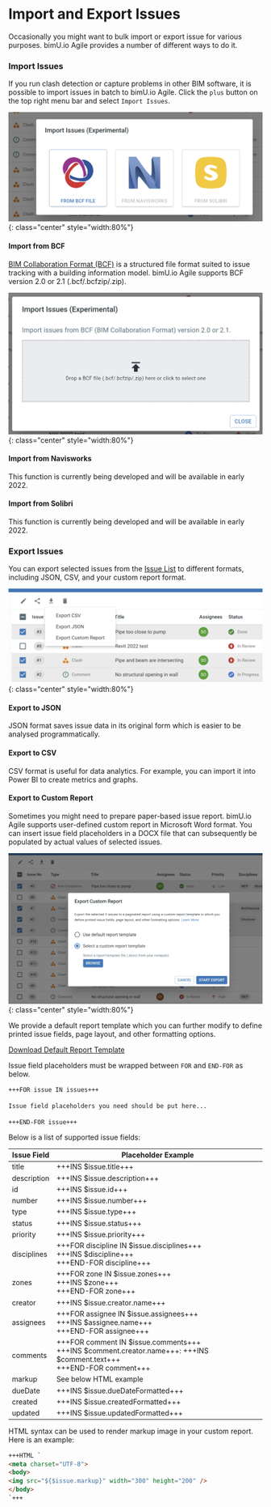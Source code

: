 # Import and Export Issues
Occasionally you might want to bulk import or export issue for various purposes. bimU.io Agile provides a number of different ways to do it.

### Import Issues
If you run clash detection or capture problems in other BIM software, it is possible to import issues in batch to bimU.io Agile. Click the ``plus`` button on the top right menu bar and select ``Import Issues``.

![Screenshot](../images/import-issues.png){: class="center" style="width:80%"}

#### Import from BCF
<a href="https://en.wikipedia.org/wiki/BIM_Collaboration_Format" target="_blank">BIM Collaboration Format (BCF)</a> is a structured file format suited to issue tracking with a building information model. bimU.io Agile supports BCF version 2.0 or 2.1 (.bcf/.bcfzip/.zip).

![Screenshot](../images/import-bcf.png){: class="center" style="width:80%"}

#### Import from Navisworks
This function is currently being developed and will be available in early 2022.

#### Import from Solibri
This function is currently being developed and will be available in early 2022.

### Export Issues
You can export selected issues from the [Issue List](/agile/manage-and-resolve-issues/#view-issues-in-issue-list) to different formats, including JSON, CSV, and your custom report format.

![Screenshot](../images/export-issues.png){: class="center" style="width:80%"}

#### Export to JSON
JSON format saves issue data in its original form which is easier to be analysed programmatically.

#### Export to CSV
CSV format is useful for data analytics. For example, you can import it into Power BI to create metrics and graphs.

#### Export to Custom Report
Sometimes you might need to prepare paper-based issue report. bimU.io Agile supports user-defined custom report in Microsoft Word format. You can insert issue field placeholders in a DOCX file that can subsequently be populated by actual values of selected issues.

![Screenshot](../images/export-custom-report.png){: class="center" style="width:80%"}

We provide a default report template which you can further modify to define printed issue fields, page layout, and other formatting options. 

<a href="/files/default-report-template.docx" target="_blank">Download Default Report Template</a>

Issue field placeholders must be wrapped between ``FOR`` and ``END-FOR`` as below.

```
+++FOR issue IN issues+++

Issue field placeholders you need should be put here...

+++END-FOR issue+++
```

Below is a list of supported issue fields:

| Issue Field | Placeholder Example                                                                                                       |
|-------------|---------------------------------------------------------------------------------------------------------------------------|
| title       | +++INS $issue.title+++                                                                                                    |
| description | +++INS $issue.description+++                                                                                              |
| id          | +++INS $issue.id+++                                                                                                       |
| number      | +++INS $issue.number+++                                                                                                   |
| type        | +++INS $issue.type+++                                                                                                     |
| status      | +++INS $issue.status+++                                                                                                   |
| priority    | +++INS $issue.priority+++                                                                                                 |
| disciplines | +++FOR discipline IN $issue.disciplines+++<br>+++INS $discipline+++<br>+++END-FOR discipline+++                           |
| zones       | +++FOR zone IN $issue.zones+++<br>+++INS $zone+++<br>+++END-FOR zone+++                                                   |
| creator     | +++INS $issue.creator.name+++                                                                                             |
| assignees   | +++FOR assignee IN $issue.assignees+++<br>+++INS $assignee.name+++<br>+++END-FOR assignee+++                              |
| comments    | +++FOR comment IN $issue.comments+++<br>+++INS $comment.creator.name+++: +++INS $comment.text+++<br>+++END-FOR comment+++ |
| markup      | See below HTML example                                                                                                    |
| dueDate     | +++INS $issue.dueDateFormatted+++                                                                                         |
| created     | +++INS $issue.createdFormatted+++                                                                                         |
| updated     | +++INS $issue.updatedFormatted+++                                                                                         |

HTML syntax can be used to render markup image in your custom report. Here is an example:

```html
+++HTML `
<meta charset="UTF-8">
<body>
<img src="${$issue.markup}" width="300" height="200" />
</body>
`+++
```